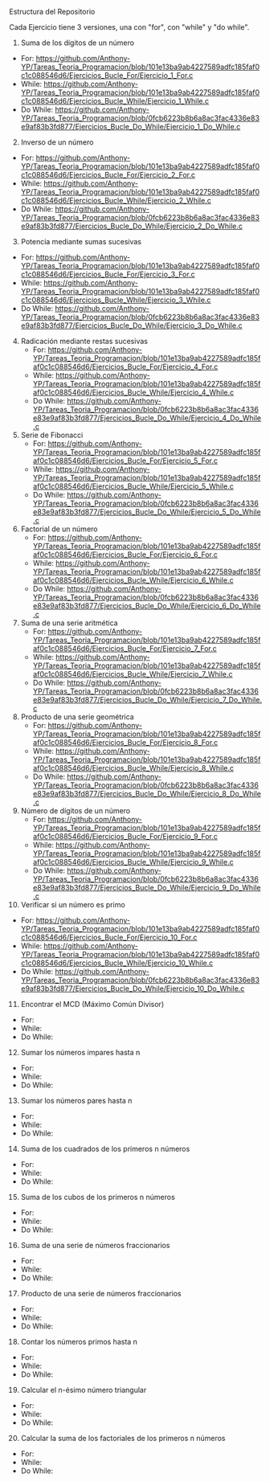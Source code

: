 Estructura del Repositorio 

Cada Ejercicio tiene 3 versiones, una con "for", con "while" y "do while".

1. Suma de los dígitos de un número
 - For: https://github.com/Anthony-YP/Tareas_Teoria_Programacion/blob/101e13ba9ab4227589adfc185faf0c1c088546d6/Ejercicios_Bucle_For/Ejercicio_1_For.c
- While: https://github.com/Anthony-YP/Tareas_Teoria_Programacion/blob/101e13ba9ab4227589adfc185faf0c1c088546d6/Ejercicios_Bucle_While/Ejercicio_1_While.c
- Do While: https://github.com/Anthony-YP/Tareas_Teoria_Programacion/blob/0fcb6223b8b6a8ac3fac4336e83e9af83b3fd877/Ejercicios_Bucle_Do_While/Ejercicio_1_Do_While.c
2. Inverso de un número
- For: https://github.com/Anthony-YP/Tareas_Teoria_Programacion/blob/101e13ba9ab4227589adfc185faf0c1c088546d6/Ejercicios_Bucle_For/Ejercicio_2_For.c
- While: https://github.com/Anthony-YP/Tareas_Teoria_Programacion/blob/101e13ba9ab4227589adfc185faf0c1c088546d6/Ejercicios_Bucle_While/Ejercicio_2_While.c
- Do While: https://github.com/Anthony-YP/Tareas_Teoria_Programacion/blob/0fcb6223b8b6a8ac3fac4336e83e9af83b3fd877/Ejercicios_Bucle_Do_While/Ejercicio_2_Do_While.c
3. Potencia mediante sumas sucesivas
- For: https://github.com/Anthony-YP/Tareas_Teoria_Programacion/blob/101e13ba9ab4227589adfc185faf0c1c088546d6/Ejercicios_Bucle_For/Ejercicio_3_For.c
- While: https://github.com/Anthony-YP/Tareas_Teoria_Programacion/blob/101e13ba9ab4227589adfc185faf0c1c088546d6/Ejercicios_Bucle_While/Ejercicio_3_While.c
- Do While: https://github.com/Anthony-YP/Tareas_Teoria_Programacion/blob/0fcb6223b8b6a8ac3fac4336e83e9af83b3fd877/Ejercicios_Bucle_Do_While/Ejercicio_3_Do_While.c
4. Radicación mediante restas sucesivas
   - For: https://github.com/Anthony-YP/Tareas_Teoria_Programacion/blob/101e13ba9ab4227589adfc185faf0c1c088546d6/Ejercicios_Bucle_For/Ejercicio_4_For.c
   - While: https://github.com/Anthony-YP/Tareas_Teoria_Programacion/blob/101e13ba9ab4227589adfc185faf0c1c088546d6/Ejercicios_Bucle_While/Ejercicio_4_While.c
   - Do While: https://github.com/Anthony-YP/Tareas_Teoria_Programacion/blob/0fcb6223b8b6a8ac3fac4336e83e9af83b3fd877/Ejercicios_Bucle_Do_While/Ejercicio_4_Do_While.c
5. Serie de Fibonacci
   - For: https://github.com/Anthony-YP/Tareas_Teoria_Programacion/blob/101e13ba9ab4227589adfc185faf0c1c088546d6/Ejercicios_Bucle_For/Ejercicio_5_For.c
   - While: https://github.com/Anthony-YP/Tareas_Teoria_Programacion/blob/101e13ba9ab4227589adfc185faf0c1c088546d6/Ejercicios_Bucle_While/Ejercicio_5_While.c
   - Do While: https://github.com/Anthony-YP/Tareas_Teoria_Programacion/blob/0fcb6223b8b6a8ac3fac4336e83e9af83b3fd877/Ejercicios_Bucle_Do_While/Ejercicio_5_Do_While.c
6. Factorial de un número
   - For: https://github.com/Anthony-YP/Tareas_Teoria_Programacion/blob/101e13ba9ab4227589adfc185faf0c1c088546d6/Ejercicios_Bucle_For/Ejercicio_6_For.c
   - While: https://github.com/Anthony-YP/Tareas_Teoria_Programacion/blob/101e13ba9ab4227589adfc185faf0c1c088546d6/Ejercicios_Bucle_While/Ejercicio_6_While.c
   - Do While: https://github.com/Anthony-YP/Tareas_Teoria_Programacion/blob/0fcb6223b8b6a8ac3fac4336e83e9af83b3fd877/Ejercicios_Bucle_Do_While/Ejercicio_6_Do_While.c
7. Suma de una serie aritmética
   - For: https://github.com/Anthony-YP/Tareas_Teoria_Programacion/blob/101e13ba9ab4227589adfc185faf0c1c088546d6/Ejercicios_Bucle_For/Ejercicio_7_For.c
   - While: https://github.com/Anthony-YP/Tareas_Teoria_Programacion/blob/101e13ba9ab4227589adfc185faf0c1c088546d6/Ejercicios_Bucle_While/Ejercicio_7_While.c
   - Do While: https://github.com/Anthony-YP/Tareas_Teoria_Programacion/blob/0fcb6223b8b6a8ac3fac4336e83e9af83b3fd877/Ejercicios_Bucle_Do_While/Ejercicio_7_Do_While.c
8. Producto de una serie geométrica
   - For: https://github.com/Anthony-YP/Tareas_Teoria_Programacion/blob/101e13ba9ab4227589adfc185faf0c1c088546d6/Ejercicios_Bucle_For/Ejercicio_8_For.c
   - While: https://github.com/Anthony-YP/Tareas_Teoria_Programacion/blob/101e13ba9ab4227589adfc185faf0c1c088546d6/Ejercicios_Bucle_While/Ejercicio_8_While.c
   - Do While: https://github.com/Anthony-YP/Tareas_Teoria_Programacion/blob/0fcb6223b8b6a8ac3fac4336e83e9af83b3fd877/Ejercicios_Bucle_Do_While/Ejercicio_8_Do_While.c
9. Número de dígitos de un número
   - For: https://github.com/Anthony-YP/Tareas_Teoria_Programacion/blob/101e13ba9ab4227589adfc185faf0c1c088546d6/Ejercicios_Bucle_For/Ejercicio_9_For.c
   - While: https://github.com/Anthony-YP/Tareas_Teoria_Programacion/blob/101e13ba9ab4227589adfc185faf0c1c088546d6/Ejercicios_Bucle_While/Ejercicio_9_While.c
   - Do While: https://github.com/Anthony-YP/Tareas_Teoria_Programacion/blob/0fcb6223b8b6a8ac3fac4336e83e9af83b3fd877/Ejercicios_Bucle_Do_While/Ejercicio_9_Do_While.c
10. Verificar si un número es primo
   - For: https://github.com/Anthony-YP/Tareas_Teoria_Programacion/blob/101e13ba9ab4227589adfc185faf0c1c088546d6/Ejercicios_Bucle_For/Ejercicio_10_For.c
   - While: https://github.com/Anthony-YP/Tareas_Teoria_Programacion/blob/101e13ba9ab4227589adfc185faf0c1c088546d6/Ejercicios_Bucle_While/Ejercicio_10_While.c
   - Do While: https://github.com/Anthony-YP/Tareas_Teoria_Programacion/blob/0fcb6223b8b6a8ac3fac4336e83e9af83b3fd877/Ejercicios_Bucle_Do_While/Ejercicio_10_Do_While.c
11. Encontrar el MCD (Máximo Común Divisor)
   - For:
   - While:
   - Do While:
12. Sumar los números impares hasta n
   - For:
   - While:
   - Do While:
13. Sumar los números pares hasta n
   - For:
   - While:
   - Do While:
14. Suma de los cuadrados de los primeros n números
   - For:
   - While:
   - Do While:
15. Suma de los cubos de los primeros n números
   - For:
   - While:
   - Do While:
16. Suma de una serie de números fraccionarios
   - For:
   - While:
   - Do While:
17. Producto de una serie de números fraccionarios
   - For:
   - While:
   - Do While:
18. Contar los números primos hasta n
   - For:
   - While:
   - Do While:
19. Calcular el n-ésimo número triangular
   - For:
   - While:
   - Do While:
20. Calcular la suma de los factoriales de los primeros n números
   - For:
   - While:
   - Do While:
